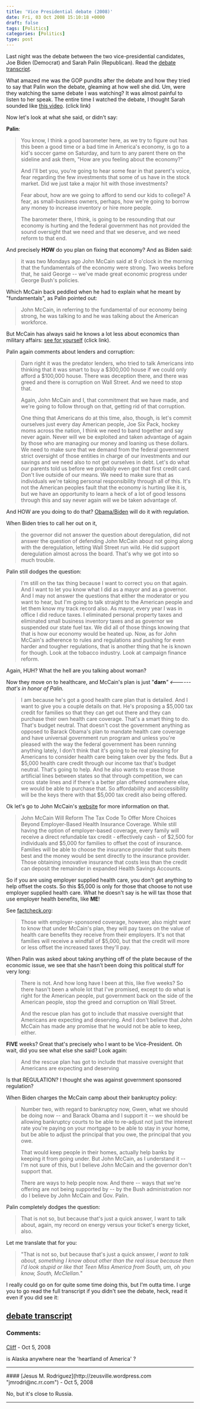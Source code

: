 ```yaml
---
title: 'Vice Presidential debate (2008)'
date: Fri, 03 Oct 2008 15:10:18 +0000
draft: false
tags: [Politics]
categories: [Politics]
type: post
---
```


Last night was the debate between the two vice-presidential candidates, Joe Biden (Democrat) and Sarah Palin (Republican). Read the [debate transcript](http://www.cnn.com/2008/POLITICS/10/02/debate.transcript/).

What amazed me was the GOP pundits after the debate and how they tried to say that Palin won the debate, gleaming at how well she did. Um, were they watching the same debate I was watching? It was almost painful to listen to her speak. The entire time I watched the debate, I thought Sarah sounded like [this video](http://www.youtube.com/watch?v=lj3iNxZ8Dww). (click link)

Now let's look at what she said, or didn't say:

**Palin**:

> You know, I think a good barometer here, as we try to figure out has this been a good time or a bad time in America's economy, is go to a kid's soccer game on Saturday, and turn to any parent there on the sideline and ask them, "How are you feeling about the economy?"
> 
> And I'll bet you, you're going to hear some fear in that parent's voice, fear regarding the few investments that some of us have in the stock market. Did we just take a major hit with those investments?
> 
> Fear about, how are we going to afford to send our kids to college? A fear, as small-business owners, perhaps, how we're going to borrow any money to increase inventory or hire more people.
> 
> The barometer there, I think, is going to be resounding that our economy is hurting and the federal government has not provided the sound oversight that we need and that we deserve, and we need reform to that end.

And precisely **HOW** do you plan on fixing that economy? And as Biden said:

> it was two Mondays ago John McCain said at 9 o'clock in the morning that the fundamentals of the economy were strong. Two weeks before that, he said George -- we've made great economic progress under George Bush's policies.

Which McCain back peddled when he had to explain what he meant by "fundamentals", as Palin pointed out:

> John McCain, in referring to the fundamental of our economy being strong, he was talking to and he was talking about the American workforce.

But McCain has always said he knows a lot less about economics than military affairs: [see for yourself](http://www.youtube.com/watch?v=_1X3efvVTLA&NR=1) (click link).

Palin again comments about lenders and corruption:

> Darn right it was the predator lenders, who tried to talk Americans into thinking that it was smart to buy a $300,000 house if we could only afford a $100,000 house. There was deception there, and there was greed and there is corruption on Wall Street. And we need to stop that.
> 
> Again, John McCain and I, that commitment that we have made, and we're going to follow through on that, getting rid of that corruption.
> 
> One thing that Americans do at this time, also, though, is let's commit ourselves just every day American people, Joe Six Pack, hockey moms across the nation, I think we need to band together and say never again. Never will we be exploited and taken advantage of again by those who are managing our money and loaning us these dollars. We need to make sure that we demand from the federal government strict oversight of those entities in charge of our investments and our savings and we need also to not get ourselves in debt. Let's do what our parents told us before we probably even got that first credit card. Don't live outside of our means. We need to make sure that as individuals we're taking personal responsibility through all of this. It's not the American peoples fault that the economy is hurting like it is, but we have an opportunity to learn a heck of a lot of good lessons through this and say never again will we be taken advantage of.

And HOW are you doing to do that? [Obama/Biden](http://www.barackobama.com/index.php) will do it with regulation.

When Biden tries to call her out on it,

> the governor did not answer the question about deregulation, did not answer the question of defending John McCain about not going along with the deregulation, letting Wall Street run wild. He did support deregulation almost across the board. That's why we got into so much trouble.

Palin still dodges the question:

> I'm still on the tax thing because I want to correct you on that again. And I want to let you know what I did as a mayor and as a governor. And I may not answer the questions that either the moderator or you want to hear, but I'm going to talk straight to the American people and let them know my track record also. As mayor, every year I was in office I did reduce taxes. I eliminated personal property taxes and eliminated small business inventory taxes and as governor we suspended our state fuel tax. We did all of those things knowing that that is how our economy would be heated up. Now, as for John McCain's adherence to rules and regulations and pushing for even harder and tougher regulations, that is another thing that he is known for though. Look at the tobacco industry. Look at campaign finance reform.

Again, HUH? What the hell are you talking about woman?

Now they move on to healthcare, and McCain's plan is just "**darn**_" <------ that's in honor of Palin._

> I am because he's got a good health care plan that is detailed. And I want to give you a couple details on that. He's proposing a $5,000 tax credit for families so that they can get out there and they can purchase their own health care coverage. That's a smart thing to do. That's budget neutral. That doesn't cost the government anything as opposed to Barack Obama's plan to mandate health care coverage and have universal government run program and unless you're pleased with the way the federal government has been running anything lately, I don't think that it's going to be real pleasing for Americans to consider health care being taken over by the feds. But a $5,000 health care credit through our income tax that's budget neutral. That's going to help. And he also wants to erase those artificial lines between states so that through competition, we can cross state lines and if there's a better plan offered somewhere else, we would be able to purchase that. So affordability and accessibility will be the keys there with that $5,000 tax credit also being offered.

Ok let's go to John McCain's [website](http://www.johnmccain.com/Informing/Issues/19ba2f1c-c03f-4ac2-8cd5-5cf2edb527cf.htm) for more information on that.

> John McCain Will Reform The Tax Code To Offer More Choices Beyond Employer-Based Health Insurance Coverage. While still having the option of employer-based coverage, every family will receive a direct refundable tax credit - effectively cash - of $2,500 for individuals and $5,000 for families to offset the cost of insurance. Families will be able to choose the insurance provider that suits them best and the money would be sent directly to the insurance provider. Those obtaining innovative insurance that costs less than the credit can deposit the remainder in expanded Health Savings Accounts.

So if you are using employer supplied health care, you don't get anything to help offset the costs. So this $5,000 is only for those that choose to not use employer supplied health care. What he doesn't say is he will tax those that use employer health benefits, like **ME**!

See [factcheck.org](http://www.factcheck.org/mccains_5000_promise.html):

> Those with employer-sponsored coverage, however, also might want to know that under McCain's plan, they will pay taxes on the value of health care benefits they receive from their employers. It's not that families will receive a windfall of $5,000, but that the credit will more or less offset the increased taxes they'll pay.

When Palin was asked about taking anything off of the plate because of the economic issue, we see that she hasn't been doing this political stuff for very long:

> There is not. And how long have I been at this, like five weeks? So there hasn't been a whole lot that I've promised, except to do what is right for the American people, put government back on the side of the American people, stop the greed and corruption on Wall Street.
> 
> And the rescue plan has got to include that massive oversight that Americans are expecting and deserving. And I don't believe that John McCain has made any promise that he would not be able to keep, either.

**FIVE** weeks? Great that's precisely who I want to be Vice-President. Oh wait, did you see what else she said? Look again:

> And the rescue plan has got to include that massive oversight that Americans are expecting and deserving

Is that REGULATION? I thought she was against government sponsored regulation?

When Biden charges the McCain camp about their bankruptcy policy:

> Number two, with regard to bankruptcy now, Gwen, what we should be doing now -- and Barack Obama and I support it -- we should be allowing bankruptcy courts to be able to re-adjust not just the interest rate you're paying on your mortgage to be able to stay in your home, but be able to adjust the principal that you owe, the principal that you owe.
> 
> That would keep people in their homes, actually help banks by keeping it from going under. But John McCain, as I understand it -- I'm not sure of this, but I believe John McCain and the governor don't support that.
> 
> There are ways to help people now. And there -- ways that we're offering are not being supported by -- by the Bush administration nor do I believe by John McCain and Gov. Palin.

Palin completely dodges the question:

> That is not so, but because that's just a quick answer, I want to talk about, again, my record on energy versus your ticket's energy ticket, also.

Let me translate that for you:

> "That is not so, but because that's just a quick answer, _I want to talk about, something I know about other than the real issue because then I'd look stupid or like that Teen Miss America from South, um, oh you know, South, McClellan._"

I really could go on for quite some time doing this, but I'm outta time. I urge you to go read the full transcript if you didn't see the debate, heck, read it even if you did see it:

[debate transcript](http://www.cnn.com/2008/POLITICS/10/02/debate.transcript/)
---
### Comments:
#### 
[Cliff]( "cliff@aaa-.com") - <time datetime="2008-10-03 17:20:51">Oct 5, 2008</time>

is Alaska anywhere near the 'heartland of America' ?
<hr />
#### 
[Jesus M. Rodriguez](http://zeusville.wordpress.com "jmrodri@nc.rr.com") - <time datetime="2008-10-03 19:27:28">Oct 5, 2008</time>

No, but it's close to Russia.
<hr />

